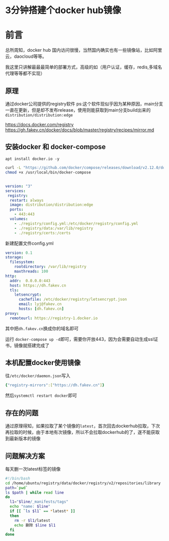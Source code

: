 # 3分钟搭建个docker hub镜像


# 前言
总所周知，docker hub 国内访问很慢，当然国内确实也有一些镜像站，比如阿里云，daocloud等等。

我这里只讲解最最最简单的部署方式，高级的如（用户认证，缓存，redis,多域名代理等等都不实现）
## 原理
通过docker公司提供的registry软件  ps:这个软件现似乎因为某种原因，main分支一直在更新，但是却不发布release，使用则能获取到main分支build出来的`distribution/distribution:edge`

<https://docs.docker.com/registry>  
<https://gh.fakev.cn/docker/docs/blob/master/registry/recipes/mirror.md>  

## 安装docker 和 docker-compose
`apt install docker.io -y`

```sh
curl -L "https://github.com/docker/compose/releases/download/v2.12.0/docker-compose-$(uname -s)-$(uname -m)" -o /usr/local/bin/docker-compose
chmod +x /usr/local/bin/docker-compose
```
##
```yml
version: "3"
services:
 registry:
  restart: always
  image: distribution/distribution:edge
  ports:
    - 443:443
  volumes:
    - ./registry/config.yml:/etc/docker/registry/config.yml
    - ./registry/data:/var/lib/registry
    - ./registry/certs:/certs
```

新建配置文件config.yml
```yml
version: 0.1
storage:
  filesystem:
    rootdirectory: /var/lib/registry
    maxthreads: 100
http:
  addr:  0.0.0.0:443
  host: https://dh.fakev.cn
  tls:
    letsencrypt:
      cachefile: /etc/docker/registry/letsencrypt.json
      email: lyj@fakev.cn
      hosts: [dh.fakev.cn]
proxy:
  remoteurl: https://registry-1.docker.io   
```
其中把`dh.fakev.cn`换成你的域名即可

运行 `docker-compose up -d`即可，需要你开放443，因为会需要自动生成ssl证书，镜像就搭建完成了

## 本机配置docker使用镜像
往`/etc/docker/daemon.json`写入
```yml
{"registry-mirrors":["https://dh.fakev.cn"]}
```
然后`systemctl restart docker`即可

## 存在的问题
通过原理得知，如果拉取了某个镜像的`latest`，首次回去dockerhub拉取，下次再拉取的时候，由于本地有次镜像，所以不会拉取dockerhub的了，遂不能获取到最新版本的镜像

## 问题解决方案
每天删一次latest标签的镜像
```sh
#!/bin/bash
cd /home/ubuntu/registry/data/docker/registry/v2/repositories/library
path=`pwd`
ls $path | while read line
do
  l1="$line/_manifests/tags"
  echo "name: $line"
  if [[ `ls $l1` == *latest* ]]
  then
    rm -r $l1/latest
  	echo 删除 $line $l1 
  fi
done
```
